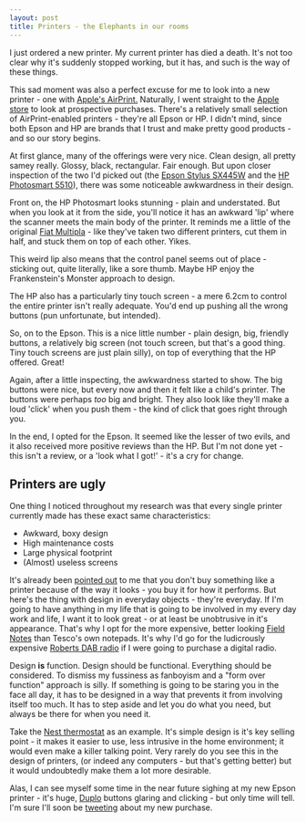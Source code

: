 ```yaml
---
layout: post
title: Printers - the Elephants in our rooms
---
```


I just ordered a new printer. My current printer has died a death. It's not too clear why it's suddenly stopped working, but it has, and such is the way of these things.

This sad moment was also a perfect excuse for me to look into a new printer - one with [Apple's AirPrint.](http://www.apple.com/uk/ipad/features/airprint.html?cid=mc-ios-uk-g-apr-airprint&sissr=1) Naturally, I went straight to the [Apple store](http://store.apple.com/uk/browse/home/shop_mac/mac_accessories/printers?n=airprint&s=topSellers) to look at prospective purchases. There's a relatively small selection of AirPrint-enabled printers - they're all Epson or HP. I didn't mind, since both Epson and HP are brands that I trust and make pretty good products - and so our story begins. <!-- more -->

At first glance, many of the offerings were very nice. Clean design, all pretty samey really. Glossy, black, rectangular. Fair enough. But upon closer inspection of the two I'd picked out (the [Epson Stylus SX445W](http://store.apple.com/uk/product/H7171/epson-stylus-sx445w-airprint-printer) and the [HP Photosmart 5510](http://store.apple.com/uk/product/H6759B/A/HP-Photosmart-5510-e-All-in-One?fnode=MTY1NDA1MQ)), there was some noticeable awkwardness in their design.

Front on, the HP Photosmart looks stunning - plain and understated. But when you look at it from the side, you'll notice it has an awkward 'lip' where the scanner meets the main body of the printer. It reminds me a little of the original [Fiat Multipla](/uploads/2011/12/fiatmultipla.jpg) - like they've taken two different printers, cut them in half, and stuck them on top of each other. Yikes.

This weird lip also means that the control panel seems out of place - sticking out, quite literally, like a sore thumb. Maybe HP enjoy the Frankenstein's Monster approach to design.

The HP also has a particularly tiny touch screen - a mere 6.2cm to control the entire printer isn't really adequate. You'd end up pushing all the wrong buttons (pun unfortunate, but intended).

So, on to the Epson. This is a nice little number - plain design, big, friendly buttons, a relatively big screen (not touch screen, but that's a good thing. Tiny touch screens are just plain silly), on top of everything that the HP offered. Great!

Again, after a little inspecting, the awkwardness started to show. The big buttons were nice, but every now and then it felt like a child's printer. The buttons were perhaps _too_ big and bright. They also look like they'll make a loud 'click' when you push them - the kind of click that goes right through you.

In the end, I opted for the Epson. It seemed like the lesser of two evils, and it also received more positive reviews than the HP. But I'm not done yet - this isn't a review, or a 'look what I got!' - it's a cry for change.


## Printers are ugly


One thing I noticed throughout my research was that every single printer currently made has these exact same characteristics:

  * Awkward, boxy design
  * High maintenance costs
  * Large physical footprint
  * (Almost) useless screens

It's already been [pointed out](https://twitter.com/#!/JackT_Taylor/status/142605049854562305) to me that you don't buy something like a printer because of the way it looks - you buy it for how it performs. But here's the thing with design in everyday objects - they're everyday. If I'm going to have anything in my life that is going to be involved in my every day work and life, I want it to look great - or at least be unobtrusive in it's appearance. That's why I opt for the more expensive, better looking [Field Notes](http://fieldnotesbrand.com/) than Tesco's own notepads. It's why I'd go for the ludicrously expensive [Roberts DAB radio](http://www.robertsradio.co.uk/index.htm) if I were going to purchase a digital radio.

Design **is** function. Design should be functional. Everything should be considered. To dismiss my fussiness as fanboyism and a "form over function" approach is silly. If something is going to be staring you in the face all day, it has to be designed in a way that prevents it from involving itself too much. It has to step aside and let you do what you need, but always be there for when you need it.

Take the [Nest thermostat](http://www.nest.com/) as an example. It's simple design is it's key selling point - it makes it easier to use, less intrusive in the home environment; it would even make a killer talking point. Very rarely do you see this in the design of printers, (or indeed any computers - but that's getting better) but it would undoubtedly make them a lot more desirable.

Alas, I can see myself some time in the near future sighing at my new Epson printer - it's huge, [Duplo](http://en.wikipedia.org/wiki/Lego_Duplo) buttons glaring and clicking - but only time will tell. I'm sure I'll soon be [tweeting](http://twitter.com/_dte) about my new purchase.


